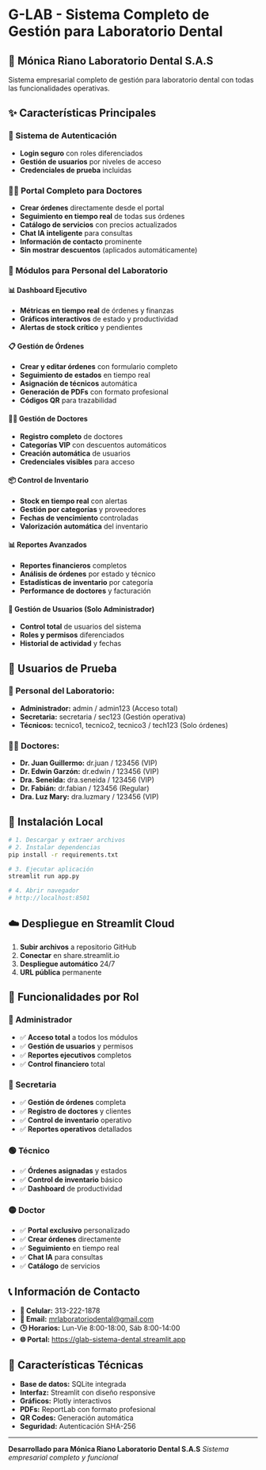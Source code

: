 # G-LAB - Sistema Completo de Gestión para Laboratorio Dental

## 🦷 Mónica Riano Laboratorio Dental S.A.S

Sistema empresarial completo de gestión para laboratorio dental con todas las funcionalidades operativas.

## ✨ Características Principales

### 🔐 Sistema de Autenticación
- **Login seguro** con roles diferenciados
- **Gestión de usuarios** por niveles de acceso
- **Credenciales de prueba** incluidas

### 👨‍⚕️ Portal Completo para Doctores
- **Crear órdenes** directamente desde el portal
- **Seguimiento en tiempo real** de todas sus órdenes
- **Catálogo de servicios** con precios actualizados
- **Chat IA inteligente** para consultas
- **Información de contacto** prominente
- **Sin mostrar descuentos** (aplicados automáticamente)

### 🏥 Módulos para Personal del Laboratorio

#### 📊 Dashboard Ejecutivo
- **Métricas en tiempo real** de órdenes y finanzas
- **Gráficos interactivos** de estado y productividad
- **Alertas de stock crítico** y pendientes

#### 📋 Gestión de Órdenes
- **Crear y editar órdenes** con formulario completo
- **Seguimiento de estados** en tiempo real
- **Asignación de técnicos** automática
- **Generación de PDFs** con formato profesional
- **Códigos QR** para trazabilidad

#### 👨‍⚕️ Gestión de Doctores
- **Registro completo** de doctores
- **Categorías VIP** con descuentos automáticos
- **Creación automática** de usuarios
- **Credenciales visibles** para acceso

#### 📦 Control de Inventario
- **Stock en tiempo real** con alertas
- **Gestión por categorías** y proveedores
- **Fechas de vencimiento** controladas
- **Valorización automática** del inventario

#### 📊 Reportes Avanzados
- **Reportes financieros** completos
- **Análisis de órdenes** por estado y técnico
- **Estadísticas de inventario** por categoría
- **Performance de doctores** y facturación

#### 👥 Gestión de Usuarios (Solo Administrador)
- **Control total** de usuarios del sistema
- **Roles y permisos** diferenciados
- **Historial de actividad** y fechas

## 👥 Usuarios de Prueba

### 🏥 Personal del Laboratorio:
- **Administrador:** admin / admin123 (Acceso total)
- **Secretaria:** secretaria / sec123 (Gestión operativa)
- **Técnicos:** tecnico1, tecnico2, tecnico3 / tech123 (Solo órdenes)

### 👨‍⚕️ Doctores:
- **Dr. Juan Guillermo:** dr.juan / 123456 (VIP)
- **Dr. Edwin Garzón:** dr.edwin / 123456 (VIP)
- **Dra. Seneida:** dra.seneida / 123456 (VIP)
- **Dr. Fabián:** dr.fabian / 123456 (Regular)
- **Dra. Luz Mary:** dra.luzmary / 123456 (VIP)

## 🚀 Instalación Local

```bash
# 1. Descargar y extraer archivos
# 2. Instalar dependencias
pip install -r requirements.txt

# 3. Ejecutar aplicación
streamlit run app.py

# 4. Abrir navegador
# http://localhost:8501
```

## ☁️ Despliegue en Streamlit Cloud

1. **Subir archivos** a repositorio GitHub
2. **Conectar** en share.streamlit.io
3. **Despliegue automático** 24/7
4. **URL pública** permanente

## 🎯 Funcionalidades por Rol

### 🔴 Administrador
- ✅ **Acceso total** a todos los módulos
- ✅ **Gestión de usuarios** y permisos
- ✅ **Reportes ejecutivos** completos
- ✅ **Control financiero** total

### 🔵 Secretaria
- ✅ **Gestión de órdenes** completa
- ✅ **Registro de doctores** y clientes
- ✅ **Control de inventario** operativo
- ✅ **Reportes operativos** detallados

### 🟢 Técnico
- ✅ **Órdenes asignadas** y estados
- ✅ **Control de inventario** básico
- ✅ **Dashboard** de productividad

### 🟡 Doctor
- ✅ **Portal exclusivo** personalizado
- ✅ **Crear órdenes** directamente
- ✅ **Seguimiento** en tiempo real
- ✅ **Chat IA** para consultas
- ✅ **Catálogo** de servicios

## 📞 Información de Contacto

- **📱 Celular:** 313-222-1878
- **📧 Email:** mrlaboratoriodental@gmail.com
- **🕒 Horarios:** Lun-Vie 8:00-18:00, Sáb 8:00-14:00
- **🌐 Portal:** https://glab-sistema-dental.streamlit.app

## 🔧 Características Técnicas

- **Base de datos:** SQLite integrada
- **Interfaz:** Streamlit con diseño responsive
- **Gráficos:** Plotly interactivos
- **PDFs:** ReportLab con formato profesional
- **QR Codes:** Generación automática
- **Seguridad:** Autenticación SHA-256

---

**Desarrollado para Mónica Riano Laboratorio Dental S.A.S**
*Sistema empresarial completo y funcional*

